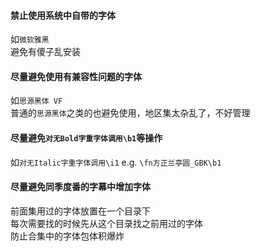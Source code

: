 #### 禁止使用系统中自带的字体
如`微软雅黑`  
避免有傻子乱安装

#### 尽量避免使用有兼容性问题的字体
如`思源黑体 VF`  
普通的`思源黑体`之类的也避免使用，地区集太杂乱了，不好管理

#### 尽量避免`对无Bold字重字体调用\b1`等操作
如`对无Italic字重字体调用\i1`
e.g. `\fn方正兰亭圆_GBK\b1`

#### 尽量避免同季度番的字幕中增加字体
前面集用过的字体放置在一个目录下  
每次需要找的时候先从这个目录找之前用过的字体  
防止合集中的字体包体积爆炸
